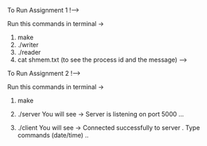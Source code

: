 To Run Assignment 1 !-->

Run this commands in terminal ->

1. make
2. ./writer
3. ./reader
4. cat shmem.txt 
(to see the process id and the message) --> 


To Run Assignment 2 !-->

Run this commands in terminal ->

1. make
2. ./server
You will see ->   Server is listening on port 5000 ...

3. ./client
You will see -> Connected successfully to server . Type commands (date/time) ..



